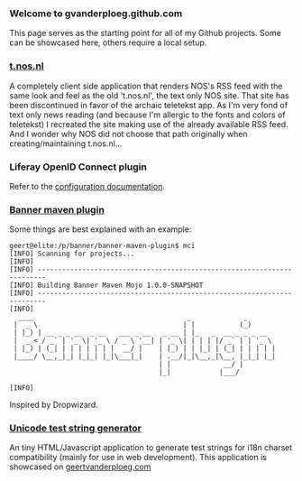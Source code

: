 ### Welcome to gvanderploeg.github.com
This page serves as the starting point for all of my Github projects. Some can be showcased here, others require a local setup.

### [t.nos.nl](//gvanderploeg.github.io/t.nos.nl/)

A completely client side application that renders NOS's RSS feed with the same look and feel as the old 't.nos.nl', the text only NOS site. That site has been discontinued in favor of the archaic teletekst app.
As I'm very fond of text only news reading (and because I'm allergic to the fonts and colors of teletekst) I recreated the site making use of the already available RSS feed.
And I wonder why NOS did not choose that path originally when creating/maintaining t.nos.nl...

### Liferay OpenID Connect plugin

Refer to the [configuration documentation](/liferay-oidc-configuration.html).

### [Banner maven plugin](http://github.com/gvanderploeg/banner-maven-plugin)
Some things are best explained with an example:
````
geert@elite:/p/banner/banner-maven-plugin$ mci
[INFO] Scanning for projects...
[INFO]                                                                         
[INFO] ------------------------------------------------------------------------
[INFO] Building Banner Maven Mojo 1.0.0-SNAPSHOT
[INFO] ------------------------------------------------------------------------
[INFO] 
  ____                                      _             _
 |  _ \                                    | |           (_)
 | |_) | __ _ _ __  _ __   ___ _ __   _ __ | |_   _  __ _ _ _ __
 |  _ < / _` | '_ \| '_ \ / _ \ '__| | '_ \| | | | |/ _` | | '_ \
 | |_) | (_| | | | | | | |  __/ |    | |_) | | |_| | (_| | | | | |
 |____/ \__,_|_| |_|_| |_|\___|_|    | .__/|_|\__,_|\__, |_|_| |_|
                                     | |             __/ |
                                     |_|            |___/

[INFO]
````
Inspired by Dropwizard.

### [Unicode test string generator](http://github.com/gvanderploeg/unicode-gen)
An tiny HTML/Javascript application to generate test strings for i18n charset compatibility (mainly for use in web development).
This application is showcased on [geertvanderploeg.com](http://www.geertvanderploeg.com/unicode-gen/)
